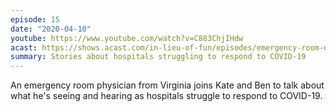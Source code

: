 ```yaml
---
episode: 15
date: "2020-04-10"
youtube: https://www.youtube.com/watch?v=C883ChjIHdw
acast: https://shows.acast.com/in-lieu-of-fun/episodes/emergency-room-doctor-doug-bernstein
summary: Stories about hospitals struggling to respond to COVID-19
---
```

An emergency room physician from Virginia joins Kate and Ben to talk about what he's seeing and hearing as hospitals struggle to respond to COVID-19.
